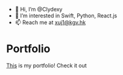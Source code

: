 - 👋 Hi, I’m @Clydexy
- 👀 I’m interested in Swift, Python, React.js
- 📫 Reach me at xuj1@kgv.hk

# Portfolio

[This](erikxu.me) is my portfolio! Check it out

<!---
Clydexy/Clydexy is a ✨ special ✨ repository because its `README.md` (this file) appears on your GitHub profile.
You can click the Preview link to take a look at your changes.
--->
